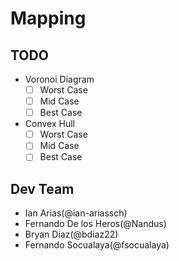 # Mapping

## TODO

- Voronoi Diagram
    * [ ] Worst Case
    * [ ] Mid Case
    * [ ] Best Case

- Convex Hull
    * [ ] Worst Case
    * [ ] Mid Case
    * [ ] Best Case

## Dev Team
- Ian Arias(@ian-ariassch)
- Fernando De los Heros(@Nandus)
- Bryan Diaz(@bdiaz22)
- Fernando Socualaya(@fsocualaya)  
